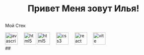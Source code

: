 ###

<h1 align="center">Привет Меня зовут Илья!</h1>

###
##
Мой Стек
<div align="left">
 
  <img src="https://cdn.jsdelivr.net/gh/devicons/devicon/icons/javascript/javascript-original.svg" height="40" alt="javascript logo"  />
  <img width="12" />
   <img src="[https://cdn.jsdelivr.net/gh/devicons/devicon/icons/html5/html5-original.svg](https://private-user-images.githubusercontent.com/183132344/475109412-2110fb7f-87d6-4801-9193-c4cff027352a.png?jwt=eyJhbGciOiJIUzI1NiIsInR5cCI6IkpXVCJ9.eyJpc3MiOiJnaXRodWIuY29tIiwiYXVkIjoicmF3LmdpdGh1YnVzZXJjb250ZW50LmNvbSIsImtleSI6ImtleTUiLCJleHAiOjE3NTQ0OTY5MjYsIm5iZiI6MTc1NDQ5NjYyNiwicGF0aCI6Ii8xODMxMzIzNDQvNDc1MTA5NDEyLTIxMTBmYjdmLTg3ZDYtNDgwMS05MTkzLWM0Y2ZmMDI3MzUyYS5wbmc_WC1BbXotQWxnb3JpdGhtPUFXUzQtSE1BQy1TSEEyNTYmWC1BbXotQ3JlZGVudGlhbD1BS0lBVkNPRFlMU0E1M1BRSzRaQSUyRjIwMjUwODA2JTJGdXMtZWFzdC0xJTJGczMlMkZhd3M0X3JlcXVlc3QmWC1BbXotRGF0ZT0yMDI1MDgwNlQxNjEwMjZaJlgtQW16LUV4cGlyZXM9MzAwJlgtQW16LVNpZ25hdHVyZT00MGU4NWI0YzUxNTY0ZGRkOWQyOTY1MDM1ZjM3YmQ1MTVhYTZkMmMzNjhiMGQ2ZGU5MmRmOGQzNjQyMDQ0NjVmJlgtQW16LVNpZ25lZEhlYWRlcnM9aG9zdCJ9.5URd8kH9t5mbxT2gj2EAOg0tGqz20hNKrGzccGvnj4E)" height="40" alt="html5 logo"  />
  <img src="https://cdn.jsdelivr.net/gh/devicons/devicon/icons/html5/html5-original.svg" height="40" alt="html5 logo"  />
  <img width="12" />
  <img src="https://cdn.jsdelivr.net/gh/devicons/devicon/icons/css3/css3-original.svg" height="40" alt="css3 logo"  />
  <img width="12" />
  <img src="https://cdn.jsdelivr.net/gh/devicons/devicon/icons/react/react-original.svg" height="40" alt="react logo"  />
  <img width="12" />
  <img src="https://skillicons.dev/icons?i=vite" height="40" alt="vite logo"  />
  <img width="12" />
</div>
##
